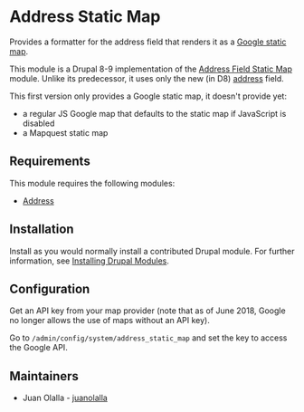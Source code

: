 # Address Static Map

Provides a formatter for the address field that renders it as a [Google static
map](https://developers.google.com/maps/documentation/staticmaps/).

This module is a Drupal 8-9 implementation of the [Address Field Static Map](
https://www.drupal.org/project/addressfield_staticmap) module. Unlike its
predecessor, it uses only the new (in D8) [address](
https://www.drupal.org/project/address) field.

This first version only provides a Google static map, it doesn't provide yet:

- a regular JS Google map that defaults to the static map if JavaScript is
  disabled
- a Mapquest static map


## Requirements

This module requires the following modules:

- [Address](https://www.drupal.org/project/address)


## Installation

Install as you would normally install a contributed Drupal module. For further
information, see [Installing Drupal Modules](
https://www.drupal.org/docs/extending-drupal/installing-drupal-modules).


## Configuration

Get an API key from your map provider (note that as of June 2018, Google no
longer allows the use of maps without an API key).

Go to `/admin/config/system/address_static_map` and set the key to access the
Google API.


## Maintainers

- Juan Olalla - [juanolalla](https://www.drupal.org/u/juanolalla)
